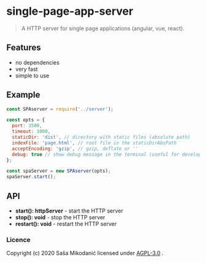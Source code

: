 # single-page-app-server
> A HTTP server for single page applications (angular, vue, react).

## Features
- no dependencies
- very fast
- simple to use


## Example
```js
const SPAserver = require('../server');

const opts = {
  port: 3500,
  timeout: 1000,
  staticDir: 'dist', // directory with static files (absolute path)
  indexFile: 'page.html', // root file in the staticDirAbsPath
  acceptEncoding: 'gzip', // gzip, deflate or ''
  debug: true // show debug message in the terminal (useful for developers)
};

const spaServer = new SPAserver(opts);
spaServer.start();
```


## API
- **start(): httpServer** - start the HTTP server
- **stop(): void** - stop the HTTP server
- **restart(): void** - restart the HTTP server



### Licence
Copyright (c) 2020 Saša Mikodanić licensed under [AGPL-3.0](./LICENSE) .
